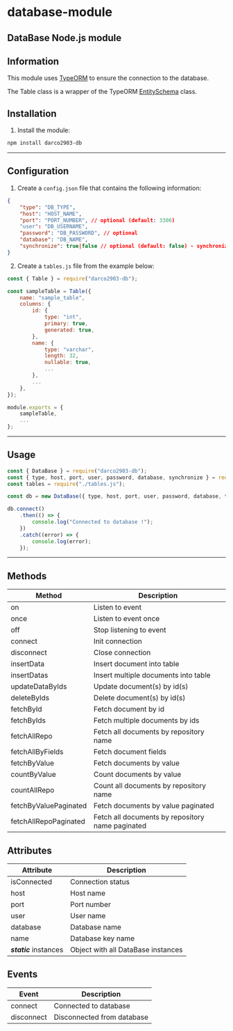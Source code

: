 # database-module

## DataBase Node.js module

## Information

This module uses [TypeORM](https://typeorm.io/) to ensure the connection to the database.

The Table class is a wrapper of the TypeORM [EntitySchema](https://typeorm.io/usage-with-javascript#entitycategoryjs) class.

## Installation

1. Install the module:

```bash
npm install darco2903-db
```

---

## Configuration

1. Create a `config.json` file that contains the following information:

```json
{
    "type": "DB_TYPE",
    "host": "HOST_NAME",
    "port": "PORT_NUMBER", // optional (default: 3306)
    "user": "DB_USERNAME",
    "password": "DB_PASSWORD", // optional
    "database": "DB_NAME",
    "synchronize": true|false // optional (default: false) - synchronize tables with database on connection
}
```

2. Create a `tables.js` file from the example below:

```js
const { Table } = require("darco2903-db");

const sampleTable = Table({
    name: "sample_table",
    columns: {
        id: {
            type: "int",
            primary: true,
            generated: true,
        },
        name: {
            type: "varchar",
            length: 32,
            nullable: true,
            ...
        },
        ...
    },
});

module.exports = {
    sampleTable,
    ...
};
```

---

## Usage

```js
const { DataBase } = require("darco2903-db");
const { type, host, port, user, password, database, synchronize } = require("./config.json");
const tables = require("./tables.js");

const db = new DataBase({ type, host, port, user, password, database, tables, synchronize });

db.connect()
    .then(() => {
        console.log("Connected to database !");
    })
    .catch((error) => {
        console.log(error);
    });
```

---

## Methods

| Method                | Description                                      |
| --------------------- | ------------------------------------------------ |
| on                    | Listen to event                                  |
| once                  | Listen to event once                             |
| off                   | Stop listening to event                          |
| connect               | Init connection                                  |
| disconnect            | Close connection                                 |
| insertData            | Insert document into table                       |
| insertDatas           | Insert multiple documents into table             |
| updateDataByIds       | Update document(s) by id(s)                      |
| deleteByIds           | Delete document(s) by id(s)                      |
| fetchById             | Fetch document by id                             |
| fetchByIds            | Fetch multiple documents by ids                  |
| fetchAllRepo          | Fetch all documents by repository name           |
| fetchAllByFields      | Fetch document fields                            |
| fetchByValue          | Fetch documents by value                         |
| countByValue          | Count documents by value                         |
| countAllRepo          | Count all documents by repository name           |
| fetchByValuePaginated | Fetch documents by value paginated               |
| fetchAllRepoPaginated | Fetch all documents by repository name paginated |

## Attributes

| Attribute              | Description                        |
| ---------------------- | ---------------------------------- |
| isConnected            | Connection status                  |
| host                   | Host name                          |
| port                   | Port number                        |
| user                   | User name                          |
| database               | Database name                      |
| name                   | Database key name                  |
| **_static_** instances | Object with all DataBase instances |

## Events

| Event      | Description                |
| ---------- | -------------------------- |
| connect    | Connected to database      |
| disconnect | Disconnected from database |

